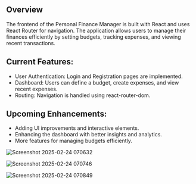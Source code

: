 ## Overview
The frontend of the Personal Finance Manager is built with React and uses React Router for navigation. The application allows users to manage their finances efficiently by setting budgets, tracking expenses, and viewing recent transactions.

## Current Features:
 *  User Authentication: Login and Registration pages are implemented.
 *  Dashboard: Users can define a budget, create expenses, and view recent expenses.
 *  Routing: Navigation is handled using react-router-dom.

## Upcoming Enhancements:
 - Adding UI improvements and interactive elements.
 - Enhancing the dashboard with better insights and analytics.
 - More features for managing budgets efficiently.

![Screenshot 2025-02-24 070632](https://github.com/user-attachments/assets/05ae79bf-4c9a-492b-83d7-a5ee108a8c1e)

![Screenshot 2025-02-24 070746](https://github.com/user-attachments/assets/81f19568-286f-4a16-8b1b-6c22055607e0)

![Screenshot 2025-02-24 070849](https://github.com/user-attachments/assets/59d8b012-2f8b-4d0c-9bc0-4c96c2a4e693)




